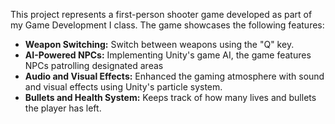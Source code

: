 This project represents a first-person shooter game developed as part of my Game Development I class. The game showcases the following features:

* **Weapon Switching:** Switch between weapons using the "Q" key.
* **AI-Powered NPCs:** Implementing Unity's game AI, the game features NPCs patrolling designated areas
* **Audio and Visual Effects:** Enhanced the gaming atmosphere with sound and visual effects using Unity's particle system.
* **Bullets and Health System:** Keeps track of how many lives and bullets the player has left.

